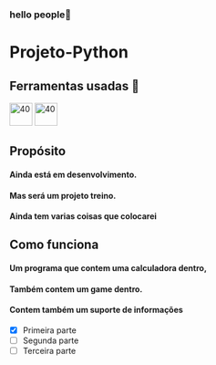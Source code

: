 ### hello people👋
# Projeto-Python

##  Ferramentas usadas 📓
  
<img src="https://icons.iconarchive.com/icons/papirus-team/papirus-apps/48/python-icon.png" alt="40" width="40" height="40" style="max - width:100%;"></img>
<img src="https://user-images.githubusercontent.com/674621/71187801-14e60a80-2280-11ea-94c9-e56576f76baf.png" alt="40" width="40" height="40" style="max - width:100%;"></img>

## Propósito 
#### Ainda está em desenvolvimento.
#### Mas será um projeto treino.
#### Ainda tem varias coisas que colocarei


## Como funciona
#### Um programa que contem uma calculadora dentro,
#### Também contem um game dentro.
#### Contem também  um suporte de informações

- [x] Primeira parte
- [ ] Segunda parte
- [ ] Terceira parte